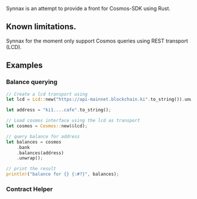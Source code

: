 Synnax is an attempt to provide a front for Cosmos-SDK using Rust. 


## Known limitations.
Synnax for the moment only support Cosmos queries using REST transport (LCD).


## Examples

### Balance querying

```rust
// Create a lcd transport using 
let lcd = Lcd::new("https://api-mainnet.blockchain.ki".to_string()).unwrap();

let address = "ki1....cafe".to_string();

// Load cosmos interface using the lcd as transport 
let cosmos = Cosmos::new(&lcd);

// query balance for address
let balances = cosmos
    .bank
    .balances(address)
    .unwrap();

// print the result
println!("balance for {} {:#?}", balances);
```

### Contract Helper

```rust

```